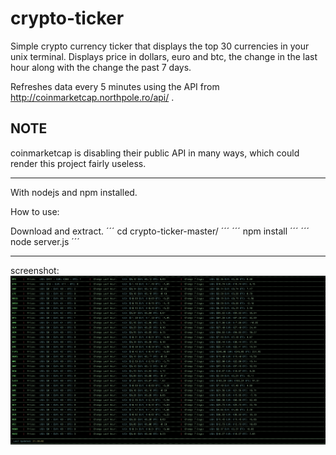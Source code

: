 # crypto-ticker

Simple crypto currency ticker that displays the top 30 currencies in your unix terminal.
Displays price in dollars, euro and btc, the change in the last hour along with the change the past 7 days.

Refreshes data every 5 minutes using the API from http://coinmarketcap.northpole.ro/api/ .

## NOTE
coinmarketcap is disabling their public API in many ways, which could render this project fairly useless.

----------------------------------------------

With nodejs and npm installed.


How to use:

Download and extract.
´´´
cd crypto-ticker-master/
´´´
´´´
npm install
´´´
´´´
node server.js
´´´


-----------------------------------------------

screenshot:
![alt tag](https://raw.githubusercontent.com/null4bl3/crypto-ticker/master/screenshot.png)
